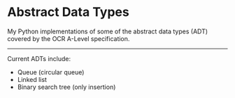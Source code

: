 # Abstract Data Types
My Python implementations of some of the abstract data types (ADT) covered by the OCR A-Level specification.

---

Current ADTs include:
- Queue (circular queue)
- Linked list
- Binary search tree (only insertion)